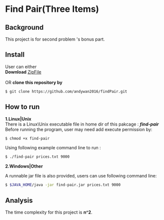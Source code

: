 # Find Pair(Three Items)

## Background
This project is for second problem 's bonus part. 

## Install
User can either<br>
<strong>Download</strong> [ZipFile](https://github.com/andywan2016/findPair/archive/master.zip) <br><br>
OR <strong> clone this repository by</strong>

```sh
$ git clone https://github.com/andywan2016/findPair.git
```

## How to run
**1.Linux|Unix**
<br>
There is a Linux\Unix executable file in home dir of this pakcage : <strong><em>find-pair</em></strong>
<br>
Before running the program, user may need add execute permission by:
<br>

```sh
$ chmod +x find-pair 
```
Using following example command line to run :

```sh
$ ./find-pair prices.txt 9000
```
**2.Windows|Other**

A runnable jar file is also provided, users can use following command line:<br>

```sh
$ $JAVA_HOME/java -jar find-pair.jar prices.txt 9000
```
## Analysis
The time complexity for this project is **n^2**.











